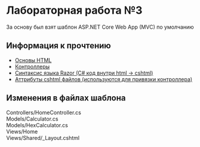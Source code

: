 # Лабораторная работа №3
За основу был взят шаблон ASP.NET Core Web App (MVC) по умолчанию

## Информация к прочтению
* [Основы HTML](https://developer.mozilla.org/ru/docs/Learn/Getting_started_with_the_web/HTML_basics)
* [Контроллеры](https://metanit.com/sharp/aspnet5/5.1.php)
* [Cинтаксис языка Razor (C# код внутри html -> cshtml)](https://docs.microsoft.com/ru-ru/aspnet/core/mvc/views/razor?view=aspnetcore-3.1)  
* [Аттрибуты cshtml файлов (используются для привязки контроллера)](https://docs.microsoft.com/ru-ru/aspnet/core/mvc/views/tag-helpers/built-in/anchor-tag-helper?view=aspnetcore-3.1) 

## Изменения в файлах шаблона
Controllers/HomeController.cs  
Models/Calculator.cs  
Models/HexCalculator.cs  
Views/Home  
Views/Shared/_Layout.cshtml  
